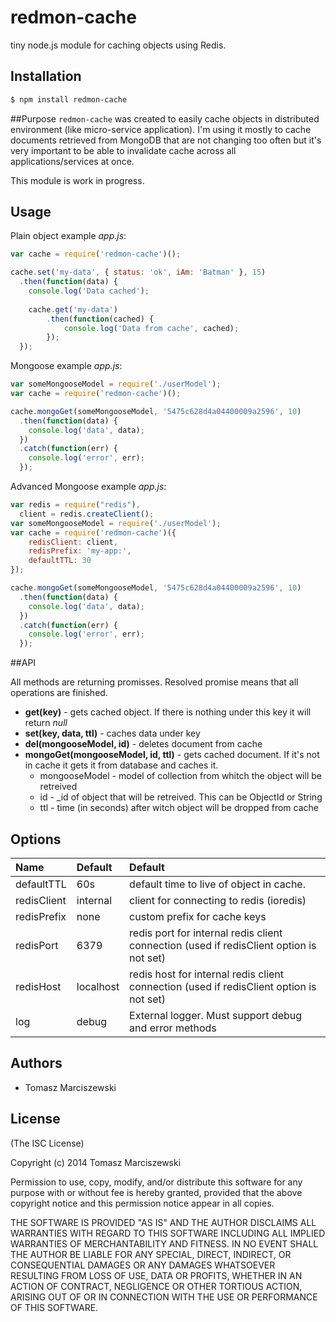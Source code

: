 # redmon-cache

  tiny node.js module for caching objects using Redis.

## Installation

```bash
$ npm install redmon-cache
```

##Purpose
`redmon-cache` was created to easily cache objects in distributed environment (like micro-service application). I'm using it mostly to cache documents retrieved from MongoDB that are not changing too often but it's very important to be able to invalidate cache across all applications/services at once.

This module is work in progress.

## Usage
Plain object example _app.js_:

```js
var cache = require('redmon-cache')();

cache.set('my-data', { status: 'ok', iAm: 'Batman' }, 15)
  .then(function(data) {
    console.log('Data cached');
    
    cache.get('my-data')
        .then(function(cached) {
            console.log('Data from cache', cached);
        });
  });
```

Mongoose example _app.js_:

```js
var someMongooseModel = require('./userModel');
var cache = require('redmon-cache')();

cache.mongoGet(someMongooseModel, '5475c628d4a04400009a2596', 10)
  .then(function(data) {
    console.log('data', data);
  })
  .catch(function(err) {
    console.log('error', err);
  });
```

Advanced Mongoose example _app.js_:

```js
var redis = require("redis"),
  client = redis.createClient();
var someMongooseModel = require('./userModel');
var cache = require('redmon-cache')({
    redisClient: client,
    redisPrefix: 'my-app:',
    defaultTTL: 30
});

cache.mongoGet(someMongooseModel, '5475c628d4a04400009a2596', 10)
  .then(function(data) {
    console.log('data', data);
  })
  .catch(function(err) {
    console.log('error', err);
  });
```

##API

All methods are returning promisses. Resolved promise means that all operations are finished.

- **get(key)** - gets cached object. If there is nothing under this key it will return _null_
- **set(key, data, ttl)** - caches data under key
- **del(mongooseModel, id)** - deletes document from cache
- **mongoGet(mongooseModel, id, ttl)** - gets cached document. If it's not in cache it gets it from database and caches it.
   - mongooseModel - model of collection from whitch the object will be retreived
   - id - _id of object that will be retreived. This can be ObjectId or String
   - ttl - time (in seconds) after witch object will be dropped from cache

## Options
| Name          | Default     | Default     |
| :------------- | :----------- | :----------- |
| defaultTTL |   60s   | default time to live of object in cache. |
| redisClient |   internal   | client for connecting to redis (ioredis) |
| redisPrefix |  none    | custom prefix for cache keys |
| redisPort |   6379   | redis port for internal redis client connection (used if redisClient option is not set) |
| redisHost |   localhost   | redis host for internal redis client connection (used if redisClient option is not set) |
| log |   debug   | External logger. Must support debug and error methods |

## Authors

 - Tomasz Marciszewski

## License

(The ISC License)

Copyright (c) 2014 Tomasz Marciszewski

Permission to use, copy, modify, and/or distribute this software for any purpose with or without fee is hereby granted, provided that the above copyright notice and this permission notice appear in all copies.

THE SOFTWARE IS PROVIDED "AS IS" AND THE AUTHOR DISCLAIMS ALL WARRANTIES WITH REGARD TO THIS SOFTWARE INCLUDING ALL IMPLIED WARRANTIES OF MERCHANTABILITY AND FITNESS. IN NO EVENT SHALL THE AUTHOR BE LIABLE FOR ANY SPECIAL, DIRECT, INDIRECT, OR CONSEQUENTIAL DAMAGES OR ANY DAMAGES WHATSOEVER RESULTING FROM LOSS OF USE, DATA OR PROFITS, WHETHER IN AN ACTION OF CONTRACT, NEGLIGENCE OR OTHER TORTIOUS ACTION, ARISING OUT OF OR IN CONNECTION WITH THE USE OR PERFORMANCE OF THIS SOFTWARE.
